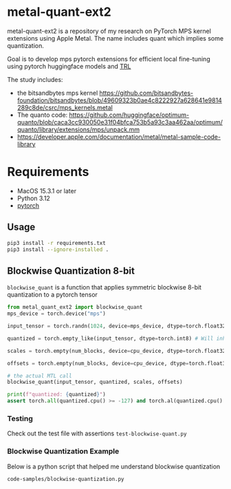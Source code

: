 # metal-quant-ext2
metal-quant-ext2 is a repository of my research on PyTorch MPS kernel extensions using Apple Metal. The name includes quant which implies some quantization.

Goal is to develop mps pytorch extensions for efficient local fine-tuning using pytorch huggingface models and [TRL](https://huggingface.co/docs/trl/en/sft_trainer)

The study includes:
- the bitsandbytes mps kernel https://github.com/bitsandbytes-foundation/bitsandbytes/blob/49609323b0ae4c8222927a628641e9814289c8de/csrc/mps_kernels.metal
- The quanto code:
https://github.com/huggingface/optimum-quanto/blob/caca3cc930050e31f04bfca753b5a93c3aa462aa/optimum/quanto/library/extensions/mps/unpack.mm
- https://developer.apple.com/documentation/metal/metal-sample-code-library


# Requirements
- MacOS 15.3.1 or later
- Python 3.12
- [pytorch](https://pytorch.org/get-started/locally/)


## Usage
```bash
pip3 install -r requirements.txt
pip3 install --ignore-installed .
```

## Blockwise Quantization 8-bit
`blockwise_quant` is a function that applies symmetric blockwise 8-bit quantization to a pytorch tensor

```python
from metal_quant_ext2 import blockwise_quant
mps_device = torch.device("mps")

input_tensor = torch.randn(1024, device=mps_device, dtype=torch.float32)

quantized = torch.empty_like(input_tensor, dtype=torch.int8) # Will inherit device from input_tensor (MPS)

scales = torch.empty(num_blocks, device=cpu_device, dtype=torch.float32)

offsets = torch.empty(num_blocks, device=cpu_device, dtype=torch.float32)

# the actual MTL call
blockwise_quant(input_tensor, quantized, scales, offsets)

print(f"quantized: {quantized}")
assert torch.all(quantized.cpu() >= -127) and torch.al(quantized.cpu() <= 127)
```

### Testing
Check out the test file with assertions
`test-blockwise-quant.py`

### Blockwise Quantization Example
Below is a python script that helped me understand blockwise quantization

`code-samples/blockwise-quantization.py`